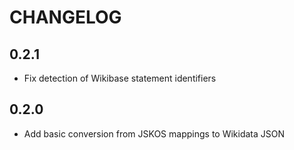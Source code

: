 # CHANGELOG

## 0.2.1

* Fix detection of Wikibase statement identifiers

## 0.2.0

* Add basic conversion from JSKOS mappings to Wikidata JSON
